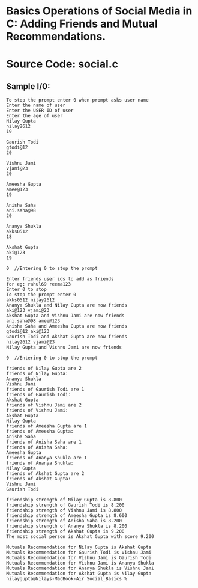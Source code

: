 # Basics Operations of Social Media in C: Adding Friends and Mutual Recommendations.
# Source Code: social.c
## Sample I/0: 
    To stop the prompt enter 0 when prompt asks user name
    Enter the name of user
    Enter the USER ID of user
    Enter the age of user 
    Nilay Gupta 
    nilay2612  
    19

    Gaurish Todi  
    gtodi@12
    20

    Vishnu Jami
    vjami@23
    20

    Ameesha Gupta 
    amee@123
    19

    Anisha Saha
    ani.saha@98
    20

    Ananya Shukla
    akks0512
    18

    Akshat Gupta
    aki@123
    19

    0  //Entering 0 to stop the prompt

    Enter friends user ids to add as friends
    for eg: rahul69 reema123
    Enter 0 to stop
    To stop the prompt enter 0
    akks0512 nilay2612
    Ananya Shukla and Nilay Gupta are now friends
    aki@123 vjami@23
    Akshat Gupta and Vishnu Jami are now friends
    ani.saha@98 amee@123
    Anisha Saha and Ameesha Gupta are now friends
    gtodi@12 aki@123
    Gaurish Todi and Akshat Gupta are now friends
    nilay2612 vjami@23
    Nilay Gupta and Vishnu Jami are now friends

    0  //Entering 0 to stop the prompt

    friends of Nilay Gupta are 2
    friends of Nilay Gupta:
    Ananya Shukla
    Vishnu Jami
    friends of Gaurish Todi are 1
    friends of Gaurish Todi:
    Akshat Gupta
    friends of Vishnu Jami are 2
    friends of Vishnu Jami:
    Akshat Gupta
    Nilay Gupta
    friends of Ameesha Gupta are 1
    friends of Ameesha Gupta:
    Anisha Saha
    friends of Anisha Saha are 1
    friends of Anisha Saha:
    Ameesha Gupta
    friends of Ananya Shukla are 1
    friends of Ananya Shukla:
    Nilay Gupta
    friends of Akshat Gupta are 2
    friends of Akshat Gupta:
    Vishnu Jami
    Gaurish Todi

    friendship strength of Nilay Gupta is 8.800
    friendship strength of Gaurish Todi is 8.200
    friendship strength of Vishnu Jami is 8.800
    friendship strength of Ameesha Gupta is 8.600
    friendship strength of Anisha Saha is 8.200
    friendship strength of Ananya Shukla is 8.200
    friendship strength of Akshat Gupta is 9.200
    The most social person is Akshat Gupta with score 9.200

    Mutuals Recommendation for Nilay Gupta is Akshat Gupta
    Mutuals Recommendation for Gaurish Todi is Vishnu Jami
    Mutuals Recommendation for Vishnu Jami is Gaurish Todi
    Mutuals Recommendation for Vishnu Jami is Ananya Shukla
    Mutuals Recommendation for Ananya Shukla is Vishnu Jami
    Mutuals Recommendation for Akshat Gupta is Nilay Gupta
    nilaygupta@Nilays-MacBook-Air Social_Basics % 

